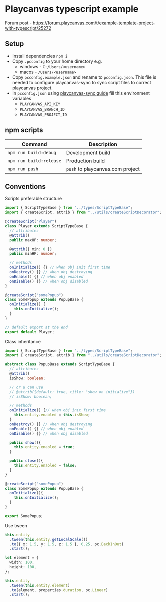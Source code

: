 # Playcanvas typescript example

Forum post - https://forum.playcanvas.com/t/example-template-project-with-typescript/25272

## Setup

- Install dependencies `npm i`
- Copy `.pcconfig` to your home directory e.g.
  - windows - `C:/Users/<username>`
  - macos - `/Users/<username>`
- Copy `pcconfig.example.json` and rename to `pcconfig.json`. This file is needed to configure playcanvas-sync to sync script files to correct playcanvas project.
- In `pcconfig.json` using [playcanvas-sync guide](https://github.com/playcanvas/playcanvas-sync#config-variables) fill this environment variables
  - `PLAYCANVAS_API_KEY`
  - `PLAYCANVAS_BRANCH_ID`
  - `PLAYCANVAS_PROJECT_ID`

## npm scripts

| Command                 | Description                      |
| ----------------------- | -------------------------------- |
| `npm run build:debug`   | Development build                |
| `npm run build:release` | Production build                 |
| `npm run push`          | `push` to playcanvas.com project |

## Conventions

Scripts preferable structure

```ts
import { ScriptTypeBase } from "../types/ScriptTypeBase";
import { createScript, attrib } from "../utils/createScriptDecorator";

@createScript("Player")
class Player extends ScriptTypeBase {
  // attributes
  @attrib()
  public maxHP: number;

  @attrib({ min: 0 })
  public minHP: number;

  // methods
  onInitialize() {} // when obj init first time
  onDestroy() {} // when obj destroying
  onEnable() {} // when obj enabled
  onDisable() {} // when obj disabled
}

@createScript("somePopup")
class SomePopup extends PopupBase {
  onInitialize() {
    this.onInitialize();
  }
}

// default export at the end
export default Player;
```

Class inheritance

```ts
import { ScriptTypeBase } from "../types/ScriptTypeBase";
import { createScript, attrib } from "../utils/createScriptDecorator";

abstract class PopupBase extends ScriptTypeBase {
  // attributes
  @attrib()
  isShow: boolean;

  // or u can use
  // @attrib({default: true, title: "show on initialize"})
  // isShow: boolean;

  // methods
  onInitialize() {// when obj init first time
    this.entity.enabled = this.isShow;
  }
  onDestroy() {} // when obj destroying
  onEnable() {} // when obj enabled
  onDisable() {} // when obj disabled

  public show(){
    this.entity.enabled = true;
  }

  public close(){
    this.entity.enabled = false;
  }
}

@createScript("somePopup")
class SomePopup extends PopupBase {
  onInitialize(){
    this.onInitialize();
  }
}

export SomePopup;
```

Use tween

```ts
this.entity
  .tween(this.entity.getLocalScale())
  .to({ x: 1.5, y: 1.5, z: 1.5 }, 0.25, pc.BackInOut)
  .start();

let element = {
  width: 100,
  height: 100,
};

this.entity
  .tween(this.entity.element)
  .to(element, properties.duration, pc.Linear)
  .start();
```
